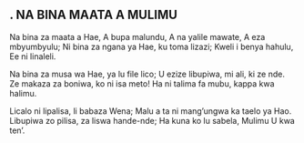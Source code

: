 ## . NA BINA MAATA A MULIMU

Na bina za maata a Hae, A bupa malundu,
A na yalile mawate, A eza mbyumbyulu;
Ni bina za ngana ya Hae, ku toma lizazi;
Kweli i benya hahulu, Ee ni linaleli.


Na bina za musa wa Hae, ya lu file lico;
U ezize libupiwa, mi ali, ki ze nde.
Ze makaza za boniwa, ko ni isa meto!
Ha ni talima fa mubu, kappa kwa halimu.


Licalo ni lipalisa, li babaza Wena;
Malu a ta ni mang’ungwa ka taelo ya Hao.
Libupiwa zo pilisa, za liswa hande-nde;
Ha kuna ko lu sabela, Mulimu U kwa ten’.

